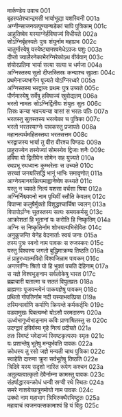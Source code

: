 मार्कण्डेय उवाच	001  
बृहस्पतेश्चान्द्रमसी भार्याभूद्या यशस्विनी	001a  
अग्नीन्साजनयत्पुण्यान्षडेकां चापि पुत्रिकाम्	001c  
आहुतिष्वेव यस्याग्नेर्हविषाज्यं विधीयते	002a  
सोऽग्निर्बृहस्पतेः पुत्रः शंयुर्नाम महाप्रभः	002c  
चातुर्मास्येषु यस्येष्ट्यामश्वमेधेऽग्रजः पशुः	003a  
दीप्तो ज्वालैरनेकाभैरग्निरेकोऽथ वीर्यवान्	003c  
शंयोरप्रतिमा भार्या सत्या सत्या च धर्मजा	004a  
अग्निस्तस्य सुतो दीप्तस्तिस्रः कन्याश्च सुव्रताः	004c  
प्रथमेनाज्यभागेन पूज्यते योऽग्निरध्वरे	005a  
अग्निस्तस्य भरद्वाजः प्रथमः पुत्र उच्यते	005c  
पौर्णमास्येषु सर्वेषु हविषाज्यं स्रुवोद्यतम्	006a  
भरतो नामतः सोऽग्निर्द्वितीयः शंयुतः सुतः	006c  
तिस्रः कन्या भवन्त्यन्या यासां स भरतः पतिः	007a  
भरतस्तु सुतस्तस्य भरत्येका च पुत्रिका	007c  
भरतो भरतस्याग्नेः पावकस्तु प्रजापतेः	008a  
महानत्यर्थमहितस्तथा भरतसत्तम	008c  
भरद्वाजस्य भार्या तु वीरा वीरश्च पिण्डदः	009a  
प्राहुराज्येन तस्येज्यां सोमस्येव द्विजाः शनैः	009c  
हविषा यो द्वितीयेन सोमेन सह युज्यते	010a  
रथप्रभू रथध्वानः कुम्भरेताः स उच्यते	010c  
सरय्वां जनयत्सिद्धिं भानुं भाभिः समावृणोत्	011a  
आग्नेयमानयन्नित्यमाह्वानेष्वेष कथ्यते	011c  
यस्तु न च्यवते नित्यं यशसा वर्चसा श्रिया	012a  
अग्निर्निश्च्यवनो नाम पृथिवीं स्तौति केवलम्	012c  
विपाप्मा कलुषैर्मुक्तो विशुद्धश्चार्चिषा ज्वलन्	013a  
विपापोऽग्निः सुतस्तस्य सत्यः समयकर्मसु	013c  
आक्रोशतां हि भूतानां यः करोति हि निष्कृतिम्	014a  
अग्निः स निष्कृतिर्नाम शोभयत्यभिसेवितः	014c  
अनुकूजन्ति येनेह वेदनार्ताः स्वयं जनाः	015a  
तस्य पुत्रः स्वनो नाम पावकः स रुजस्करः	015c  
यस्तु विश्वस्य जगतो बुद्धिमाक्रम्य तिष्ठति	016a  
तं प्राहुरध्यात्मविदो विश्वजिन्नाम पावकम्	016c  
अन्तराग्निः श्रितो यो हि भुक्तं पचति देहिनाम्	017a  
स यज्ञे विश्वभुङ्नाम सर्वलोकेषु भारत	017c  
ब्रह्मचारी यतात्मा च सततं विपुलव्रतः	018a  
ब्राह्मणाः पूजयन्त्येनं पाकयज्ञेषु पावकम्	018c  
प्रथितो गोपतिर्नाम नदी यस्याभवत्प्रिया	019a  
तस्मिन्सर्वाणि कर्माणि क्रियन्ते कर्मकर्तृभिः	019c  
वडवामुखः पिबत्यम्भो योऽसौ परमदारुणः	020a  
ऊर्ध्वभागूर्ध्वभाङ्नाम कविः प्राणाश्रितस्तु सः	020c  
उदग्द्वारं हविर्यस्य गृहे नित्यं प्रदीयते	021a  
ततः स्विष्टं भवेदाज्यं स्विष्टकृत्परमः स्मृतः	021c  
यः प्रशान्तेषु भूतेषु मन्युर्भवति पावकः	022a  
क्रोधस्य तु रसो जज्ञे मन्यती चाथ पुत्रिका	022c  
स्वाहेति दारुणा क्रूरा सर्वभूतेषु तिष्ठति	022e  
त्रिदिवे यस्य सदृशो नास्ति रूपेण कश्चन	023a  
अतुल्यत्वात्कृतो देवैर्नाम्ना कामस्तु पावकः	023c  
संहर्षाद्धारयन्क्रोधं धन्वी स्रग्वी रथे स्थितः	024a  
समरे नाशयेच्छत्रूनमोघो नाम पावकः	024c  
उक्थो नाम महाभाग त्रिभिरुक्थैरभिष्टुतः	025a  
महावाचं त्वजनयत्सकामाश्वं हि यं विदुः	025c  
